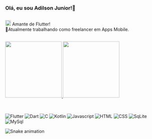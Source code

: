 ### Olá, eu sou Adilson Junior!👋
##
<a href="#"><img src="https://cdn.jsdelivr.net/gh/devicons/devicon/icons/flutter/flutter-original.svg" height="18em"></a> Amante de Flutter!<br>
🔭Atualmente trabalhando como freelancer em Apps Mobile.
##
<div>
  <a href="#">
    <img height="180em" src="https://github-readme-stats.vercel.app/api?username=adilsonjuniordev&show_icons=true&theme=github_dark&include_all_commits=true&count_private=true&title_color=329BC8&text_color=ffffff&icon_color=329BC8&border_color=329BC8&locale=pt-br"/>
    <img height="180em" src="https://github-readme-stats.vercel.app/api/top-langs/?username=adilsonjuniordev&layout=compact&langs_count=7&theme=github_dark&title_color=329BC8&text_color=ffffff&border_color=329BC8&locale=pt-br"/>
  </a>
</div>

##
<div style="display: inline_block; pointer-events: none;"><br>
    <img align="center" alt="Flutter" src="https://img.shields.io/badge/Flutter-02569B?style=for-the-badge&logo=flutter&logoColor=white">
    <img align="center" alt="Dart"src="https://img.shields.io/badge/Dart-0175C2?style=for-the-badge&logo=dart&logoColor=white">
    <img align="center" alt="C" src="https://img.shields.io/badge/C-00599C?style=for-the-badge&logo=c&logoColor=white">
    <img align="center" alt="Kotlin" src="https://img.shields.io/badge/Kotlin-0095D5?&style=for-the-badge&logo=kotlin&logoColor=white">
    <img align="center" alt="Javascript" src="https://img.shields.io/badge/JavaScript-F7DF1E?style=for-the-badge&logo=javascript&logoColor=black">
    <img align="center" alt="HTML" src="https://img.shields.io/badge/HTML-239120?style=for-the-badge&logo=html5&logoColor=white">
    <img align="center" alt="CSS" src="https://img.shields.io/badge/CSS-239120?&style=for-the-badge&logo=css3&logoColor=white">
    <img align="center" alt="SqLite" src="https://img.shields.io/badge/SQLite-07405E?style=for-the-badge&logo=sqlite&logoColor=white">
    <img align="center" alt="MySql" src="https://img.shields.io/badge/MySQL-00000F?style=for-the-badge&logo=mysql&logoColor=white">
</div>

![Snake animation](https://github.com/adilsonjuniordev/adilsonjuniordev/blob/output/github-contribution-grid-snake.svg)
